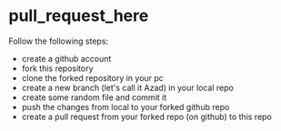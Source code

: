 # pull_request_here

Follow the following steps:
* create a github account
* fork this repository
* clone the forked repository in your pc
* create a new branch (let's call it Azad) in your local repo
* create some random file and commit it
* push the changes from local to your forked github repo
* create a pull request from your forked repo (on github) to this repo
